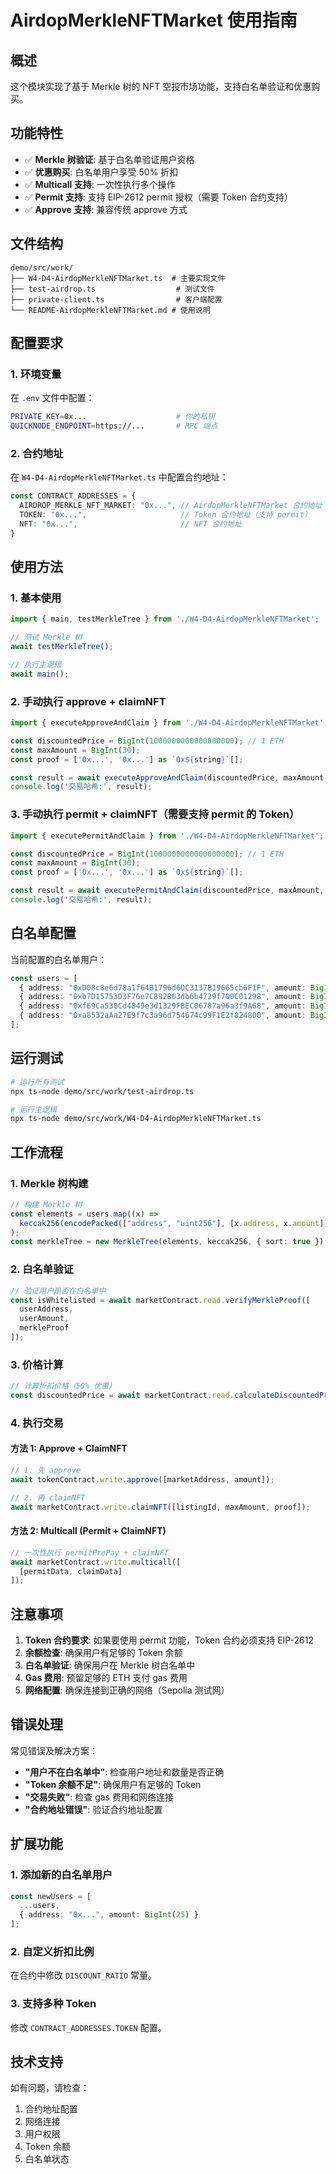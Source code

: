 # AirdopMerkleNFTMarket 使用指南

## 概述

这个模块实现了基于 Merkle 树的 NFT 空投市场功能，支持白名单验证和优惠购买。

## 功能特性

- ✅ **Merkle 树验证**: 基于白名单验证用户资格
- ✅ **优惠购买**: 白名单用户享受 50% 折扣
- ✅ **Multicall 支持**: 一次性执行多个操作
- ✅ **Permit 支持**: 支持 EIP-2612 permit 授权（需要 Token 合约支持）
- ✅ **Approve 支持**: 兼容传统 approve 方式

## 文件结构

```
demo/src/work/
├── W4-D4-AirdopMerkleNFTMarket.ts  # 主要实现文件
├── test-airdrop.ts                  # 测试文件
├── private-client.ts                # 客户端配置
└── README-AirdopMerkleNFTMarket.md # 使用说明
```

## 配置要求

### 1. 环境变量

在 `.env` 文件中配置：

```bash
PRIVATE_KEY=0x...                    # 你的私钥
QUICKNODE_ENDPOINT=https://...       # RPC 端点
```

### 2. 合约地址

在 `W4-D4-AirdopMerkleNFTMarket.ts` 中配置合约地址：

```typescript
const CONTRACT_ADDRESSES = {
  AIRDROP_MERKLE_NFT_MARKET: "0x...", // AirdopMerkleNFTMarket 合约地址
  TOKEN: "0x...",                     // Token 合约地址（支持 permit）
  NFT: "0x...",                       // NFT 合约地址
}
```

## 使用方法

### 1. 基本使用

```typescript
import { main, testMerkleTree } from './W4-D4-AirdopMerkleNFTMarket';

// 测试 Merkle 树
await testMerkleTree();

// 执行主逻辑
await main();
```

### 2. 手动执行 approve + claimNFT

```typescript
import { executeApproveAndClaim } from './W4-D4-AirdopMerkleNFTMarket';

const discountedPrice = BigInt(1000000000000000000); // 1 ETH
const maxAmount = BigInt(30);
const proof = ['0x...', '0x...'] as `0x${string}`[];

const result = await executeApproveAndClaim(discountedPrice, maxAmount, proof);
console.log('交易哈希:', result);
```

### 3. 手动执行 permit + claimNFT（需要支持 permit 的 Token）

```typescript
import { executePermitAndClaim } from './W4-D4-AirdopMerkleNFTMarket';

const discountedPrice = BigInt(1000000000000000000); // 1 ETH
const maxAmount = BigInt(30);
const proof = ['0x...', '0x...'] as `0x${string}`[];

const result = await executePermitAndClaim(discountedPrice, maxAmount, proof);
console.log('交易哈希:', result);
```

## 白名单配置

当前配置的白名单用户：

```typescript
const users = [
  { address: "0xD08c8e6d78a1f64B1796d6DC3137B19665cb6F1F", amount: BigInt(10) },
  { address: "0xb7D15753D3F76e7C892B63db6b4729f700C01298", amount: BigInt(15) },
  { address: "0xf69Ca530Cd4849e3d1329FBEC06787a96a3f9A68", amount: BigInt(20) },
  { address: "0xa8532aAa27E9f7c3a96d754674c99F1E2f824800", amount: BigInt(30) },
];
```

## 运行测试

```bash
# 运行所有测试
npx ts-node demo/src/work/test-airdrop.ts

# 运行主逻辑
npx ts-node demo/src/work/W4-D4-AirdopMerkleNFTMarket.ts
```

## 工作流程

### 1. Merkle 树构建
```typescript
// 构建 Merkle 树
const elements = users.map((x) =>
  keccak256(encodePacked(["address", "uint256"], [x.address, x.amount]))
);
const merkleTree = new MerkleTree(elements, keccak256, { sort: true });
```

### 2. 白名单验证
```typescript
// 验证用户是否在白名单中
const isWhitelisted = await marketContract.read.verifyMerkleProof([
  userAddress,
  userAmount,
  merkleProof
]);
```

### 3. 价格计算
```typescript
// 计算折扣价格（50% 优惠）
const discountedPrice = await marketContract.read.calculateDiscountedPrice([originalPrice]);
```

### 4. 执行交易

#### 方法 1: Approve + ClaimNFT
```typescript
// 1. 先 approve
await tokenContract.write.approve([marketAddress, amount]);

// 2. 再 claimNFT
await marketContract.write.claimNFT([listingId, maxAmount, proof]);
```

#### 方法 2: Multicall (Permit + ClaimNFT)
```typescript
// 一次性执行 permitPrePay + claimNFT
await marketContract.write.multicall([
  [permitData, claimData]
]);
```

## 注意事项

1. **Token 合约要求**: 如果要使用 permit 功能，Token 合约必须支持 EIP-2612
2. **余额检查**: 确保用户有足够的 Token 余额
3. **白名单验证**: 确保用户在 Merkle 树白名单中
4. **Gas 费用**: 预留足够的 ETH 支付 gas 费用
5. **网络配置**: 确保连接到正确的网络（Sepolia 测试网）

## 错误处理

常见错误及解决方案：

- **"用户不在白名单中"**: 检查用户地址和数量是否正确
- **"Token 余额不足"**: 确保用户有足够的 Token
- **"交易失败"**: 检查 gas 费用和网络连接
- **"合约地址错误"**: 验证合约地址配置

## 扩展功能

### 1. 添加新的白名单用户

```typescript
const newUsers = [
  ...users,
  { address: "0x...", amount: BigInt(25) }
];
```

### 2. 自定义折扣比例

在合约中修改 `DISCOUNT_RATIO` 常量。

### 3. 支持多种 Token

修改 `CONTRACT_ADDRESSES.TOKEN` 配置。

## 技术支持

如有问题，请检查：
1. 合约地址配置
2. 网络连接
3. 用户权限
4. Token 余额
5. 白名单状态 